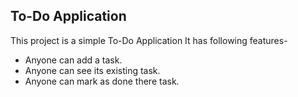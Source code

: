 ## To-Do Application
This project is a simple To-Do Application
It has following features- 
- Anyone can add a task.
- Anyone can see its existing task.
- Anyone can mark as done there task.
